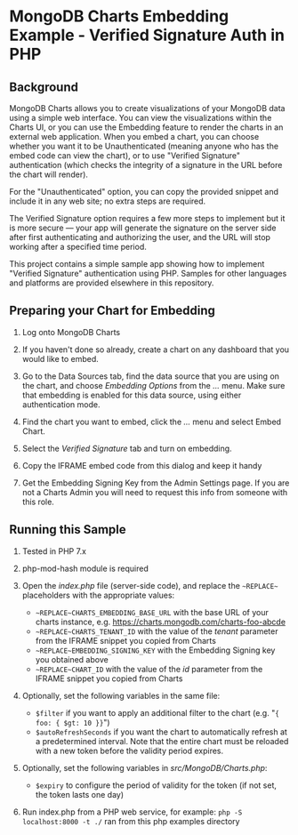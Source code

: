 MongoDB Charts Embedding Example - Verified Signature Auth in PHP
=================================================================

Background
----------
MongoDB Charts allows you to create visualizations of your MongoDB data using a simple web interface.
You can view the visualizations within the Charts UI, or you can use the Embedding feature to render
the charts in an external web application. When you embed a chart, you can choose whether you want
it to be Unauthenticated (meaning anyone who has the embed code can view the chart), or to use
"Verified Signature" authentication (which checks the integrity of a signature in the URL before the
chart will render).

For the "Unauthenticated" option, you can copy the provided snippet and include it in any web site;
no extra steps are required.

The Verified Signature option requires a few more steps to implement but it is
more secure — your app will generate the signature on the server side after first authenticating
and authorizing the user, and the URL will stop working after a specified time period.

This project contains a simple sample app showing how to implement "Verified Signature" authentication
using PHP. Samples for other languages and platforms are provided elsewhere in this
repository.

Preparing your Chart for Embedding
----------------------------------

1. Log onto MongoDB Charts

2. If you haven't done so already, create a chart on any dashboard that you would like to embed.

3. Go to the Data Sources tab, find the data source that you are using on the chart, and choose
   *Embedding Options* from the *...* menu. Make sure that embedding is enabled for this data source,
   using either authentication mode.

4. Find the chart you want to embed, click the *...* menu and select Embed Chart.

5. Select the *Verified Signature* tab and turn on embedding.

6. Copy the IFRAME embed code from this dialog and keep it handy

7. Get the Embedding Signing Key from the Admin Settings page. If you are not a Charts Admin you
   will need to request this info from someone with this role.

Running this Sample
-------------------

1. Tested in PHP 7.x

2. php-mod-hash module is required

3. Open the *index.php* file (server-side code), and replace the
    `~REPLACE~` placeholders with the appropriate values:
    - `~REPLACE~CHARTS_EMBEDDING_BASE_URL` with the base URL of your charts instance, e.g.
       https://charts.mongodb.com/charts-foo-abcde
    - `~REPLACE~CHARTS_TENANT_ID` with the value of the *tenant* parameter from the IFRAME snippet you
       copied from Charts
    - `~REPLACE~EMBEDDING_SIGNING_KEY` with the Embedding Signing key you obtained above
    - `~REPLACE~CHART_ID` with the value of the *id* parameter from the IFRAME snippet you copied from Charts

4. Optionally, set the following variables in the same file:
    - `$filter` if you want to apply an additional filter to the chart (e.g. "`{ foo: { $gt: 10 }}`")
    - `$autoRefreshSeconds` if you want the chart to automatically refresh at a predetermined interval. Note
          that the entire chart must be reloaded with a new token before the validity period expires. 

5. Optionally, set the following variables in *src/MongoDB/Charts.php*:
    - `$expiry` to configure the period of validity for the token (if not set, the token lasts one day)

6. Run index.php from a PHP web service, for example: `php -S localhost:8000 -t ./` ran from this php examples directory

